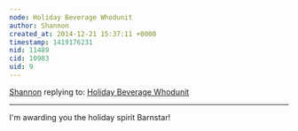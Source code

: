 ```yaml
---
node: Holiday Beverage Whodunit
author: Shannon
created_at: 2014-12-21 15:37:11 +0000
timestamp: 1419176231
nid: 11489
cid: 10983
uid: 9
---
```




[Shannon](../profile/Shannon) replying to: [Holiday Beverage Whodunit](../notes/cfastie/12-21-2014/holiday-beverage-whodunit)

----
I'm awarding you the holiday spirit Barnstar!